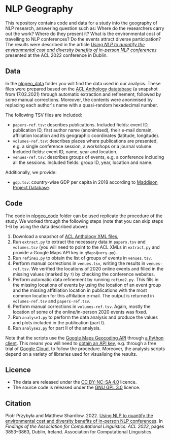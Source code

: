 # NLP Geography

This repository contains code and data for a study into the geography of NLP research, answering question such as: Where do the researchers carry out the work? Where do they present it? What is the environmental cost of travelling to NLP conferences? Do the events attract diverse participation? The results were described in the article *[Using NLP to quantify the environmental cost and diversity benefits of in-person NLP conferences](https://aclanthology.org/2022.findings-acl.304/)* presented at the ACL 2022 conference in Dublin.

## Data

In the [nlpgeo_data](nlpgeo_data) folder you will find the data used in our analysis. These files were prepared based on the [ACL Anthology datatabase](https://github.com/acl-org/acl-anthology/tree/master/data/xml) (a snapshot from 17.02.2021) through automatic extraction and refinement, followed by some manual corrections. Moreover, the contents were anonimised by replacing each author's name with a quasi-random hexadecimal number.

The following TSV files are included:
* ```papers-ref.tsv```: describes publications. Included fields: event ID, publication ID, first author name (anonimised), their e-mail domain, affiliation location and its geographic coordinates (latitude, longitude).
* ```volumes-ref.tsv```: describes places where publications are presented, e.g. a single conference session, a workshops or a journal volume. Included fields: event ID, name, year and location.
* ```venues-ref.tsv```: describes groups of events, e.g. a conference including all the sessions. Included fields: group ID, year, location and name.

Additionally, we provide:
* ```gdp.tsv```: country-wise GDP per capita in 2018 according to [Maddison Project Database](https://www.rug.nl/ggdc/historicaldevelopment/maddison/releases/maddison-project-database-2020).

## Code

The code in [nlpgeo_code](nlpgeo_code) folder can be used replicate the procedure of the study. We worked through the following steps (note that you can skip steps 1-6 by using the data described above):

1. Download a snapshot of [ACL Anthology XML files](https://github.com/acl-org/acl-anthology/tree/master/data/xml),
2. Run ```extract.py``` to extract the necessary data in ```papers.tsv``` and ```volumes.tsv``` (you will need to point to the ACL XMLs in ```extract.py``` and provide a Google Maps API key in ```gMapsQuery.py```).
3. Run ```refine1.py``` to obtain the list of groups of events in ```venues.tsv```.
4. Perform manual corrections in ```venues.tsv```, writing the results in ```venues-ref.tsv```. We verified the locations of 2020 online events and filled in the missing values (marked by ```?```) by checking the conference websites.
5. Perform automatic data refinement by running ```refine2.py```. This fills in the missing locations of events by using the location of an event group and the missing affitliation location in publications with the most common location for this affiliation e-mail. The output is returned in ```volumes-ref.tsv``` and ```papers-ref.tsv```.
6. Perform manual corrections in ```volumes-ref.tsv```. Again, mostly the location of some of the online/in-person 2020 events was fixed.
7. Run ```analyse1.py``` to perform the data analysis and produce the values and plots included in the publication (part I).
8. Run ```analyse2.py``` for part II of the analysis.

Note that the scripts use the [Google Maps Geocoding API](https://developers.google.com/maps/documentation/geocoding/) through [a Python client](https://github.com/googlemaps/google-maps-services-python). This means you will need to [obtain an API key](https://developers.google.com/maps/get-started), e.g. through a free trial of [Google Cloud](https://cloud.google.com/), to follow the procedure. Moreover, the analysis scripts depend on a variety of libraries used for visualising the results.

## Licence

* The data are released under the [CC BY-NC-SA 4.0](https://creativecommons.org/licenses/by-nc-sa/4.0/) licence.
* The source code is released under the [GNU GPL 3.0](https://www.gnu.org/licenses/gpl-3.0.html) licence.

## Citation

Piotr Przybyła and Matthew Shardlow. 2022. [Using NLP to quantify the environmental cost and diversity benefits of in-person NLP conferences](https://aclanthology.org/2022.findings-acl.304/). In *Findings of the Association for Computational Linguistics: ACL 2022*, pages 3853–3863, Dublin, Ireland. Association for Computational Linguistics.
